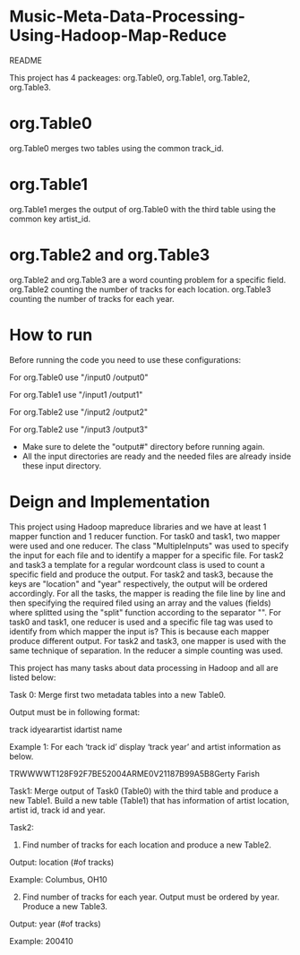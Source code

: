 # Music-Meta-Data-Processing-Using-Hadoop-Map-Reduce



README

This project has 4 packeages: org.Table0, org.Table1, org.Table2, org.Table3.

org.Table0
=============
org.Table0 merges two tables using the common track_id.

org.Table1
=============
org.Table1 merges the output of org.Table0 with the third table using the common key artist_id.

org.Table2 and org.Table3
=========================
org.Table2 and org.Table3 are a word counting problem for a specific field.
org.Table2 counting the number of tracks for each location.
org.Table3 counting the number of tracks for each year.


How to run
==========
Before running the code you need to use these configurations:

For org.Table0 use "/input0 /output0"

For org.Table1 use "/input1 /output1"

For org.Table2 use "/input2 /output2"

For org.Table2 use "/input3 /output3"

* Make sure to delete the "output#" directory before running again.
* All the input directories are ready and the needed files are already inside these input directory.

Deign and Implementation
=============================
This project using Hadoop mapreduce libraries and we have at least 1 mapper function and 1 reducer function.
For task0 and task1, two mapper were used and one reducer. 
The class "MultipleInputs" was used to specify the input for each file and to identify a mapper for a specific file.
For task2 and task3 a template for a regular wordcount class is used to count a specific field and produce the output.
For task2 and task3, because the keys are "location" and "year" respectively, the output will be ordered accordingly.
For all the tasks, the mapper is reading the file line by line and then specifying the required filed using an array
and the values (fields) where splitted using the "split" function according to the separator "<SEP>".
For task0 and task1, one reducer is used and a specific file tag was used to identify from which mapper 
the input is? This is because each mapper produce different output.
For task2 and task3, one mapper is used with the same technique of separation. In the reducer a simple counting was used.






This project has many tasks about data processing in Hadoop and all are listed below:

Task 0: Merge first two metadata tables into a new Table0. 

Output must be in following format:

track id<SEP>year<SEP>artist id<SEP>artist name

Example 1: For each ‘track id’ display ‘track year’ and artist information as below.

TRWWWWT128F92F7BE5<SEP>2004<SEP>ARME0V21187B99A5B8<SEP>Gerty Farish


Task1: Merge output of Task0 (Table0) with the third table and produce a new Table1. 
Build a new table (Table1) that has information of artist location, artist id, track id and year.



Task2: 
1) Find number of tracks for each location and produce a new Table2.

Output:  location<SEP> (#of tracks)

Example: Columbus, OH<SEP>10

2) Find number of tracks for each year. Output must be ordered by year. Produce a new Table3.

Output:  year<SEP> (#of tracks)

Example: 2004<SEP>10

